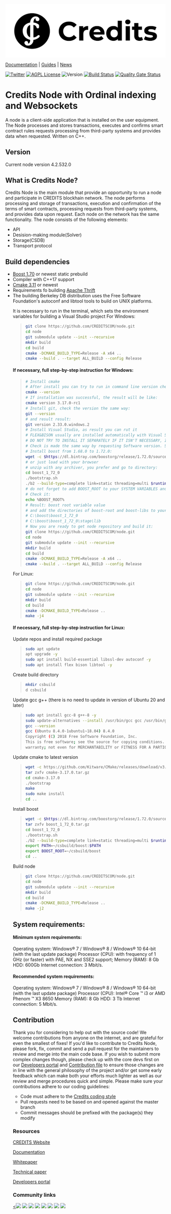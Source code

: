 <img src="https://raw.githubusercontent.com/CREDITSCOM/Documentation/master/Src/Logo_Credits_horizontal_black.png" align="center">

[Documentation](https://developers.credits.com/en/Articles/Platform) \|
[Guides](https://developers.credits.com/en/Articles/Guides) \|
[News](https://credits.com/en/Home/News)

[![Twitter](https://img.shields.io/twitter/follow/creditscom.svg?label=Follow&style=social)](https://twitter.com/intent/follow?screen_name=creditscom)
[![AGPL License](https://img.shields.io/github/license/CREDITSCOM/node.svg?color=green&label=License&style=plastic)](LICENSE)
![Version](https://img.shields.io/github/tag/CREDITSCOM/node.svg?label=Version&style=plastic)
[![Build Status](http://89.111.33.166:8080/buildStatus/icon?job=lin-client-node&build=27)](http://89.111.33.166:8080/view/release-pipeline/job/lin-client-node/lastBuild/)
[![Quality Gate Status](https://sonarcloud.io/api/project_badges/measure?project=CREDITSCOM_node&metric=alert_status)](https://sonarcloud.io/dashboard?id=CREDITSCOM_node)
# Credits Node with Ordinal indexing and Websockets
A node is a client-side application that is installed on the user equipment.
The Node processes and stores transactions, executes and confirms smart contract rules requests processing from third-party systems and provides data when requested.
Written on C++.

## Version
Current node version 4.2.532.0

<h2>What is Credits Node?</h2>
<p>Credits Node is the main module that provide an opportunity to run a node and participate in CREDITS blockhain network. The node performs processing and storage of transactions, execution and confirmation of the terms of smart contracts, processing requests from third-party systems, and provides data upon request. Each node on the network has the same functionality.
The node consists of the following elements:</p>
<ul>
<li>API</li> 
<li>Desision-making module(Solver)</li> 
<li>Storage(CSDB)</li> 
<li>Transport protocol</li> 
</ul>

<h2>Build dependencies</h2>
<ul>
<li><a href="https://www.boost.org/users/history/version_1_70_0.html">Boost 1.70</a> or newest static prebuild</li>
<li>Compiler with C++17 support</li>
<li><a href="https://cmake.org/download/">Cmake 3.11</a> or newest</li>
<li> Requirements fo building <a href="https://thrift.apache.org/docs/install/">Apache Thrift</a></li>
<li>The building Berkeley DB distribution uses the Free Software Foundation's autoconf and libtool tools to build on UNIX platforms.</li>



It is necessary to run in the terminal, which sets the environment variables for building a Visual Studio project
For Windows:<br/>
>```sh
>git clone https://github.com/CREDITSCOM/node.git
>cd node
>git submodule update --init --recursive
>mkdir build
>cd build
>cmake -DCMAKE_BUILD_TYPE=Release -A x64 ..
>cmake --build . --target ALL_BUILD --config Release


<h4>If necessary, full step-by-step instruction for Windows:</h4>

>```sh
># Install cmake
># After install you can try to run in command line version check:
>cmake --version
># If installation was successful, the result will be like:
>cmake version 3.17.0-rc1
># Install git, check the version the same way:
>git --version
># and result result:
>git version 2.33.0.windows.2
># Install Visual Studio, as result you can rut it
># FLEX&BISON usually are installed automatically with Visual Studio and are not necessary to install yourself
># DO NOT TRY TO INSTALL IT SEPARATELY IF IT ISN'T NECESSARY, IT CAN PREVENT YOU FROM CORRECT NODE BUILDING PROCESS
># Check is made the same way by requesting Software version. System should give the correct answer.
># Install boost from 1.68.0 to 1.72.0:
>wget -c $https://dl.bintray.com/boostorg/release/1.72.0/source/boost_1_72_0.tar.gz
># or just load with your browser
># unzip with any archiver, you prefer and go to directory:
>cd boost_1_72_0
>./bootstrap.sh
>./b2 --build-type=complete link=static threading=multi $runtime-link=static --layout=tagged install --prefix=../boost
># do not forget to add BOOST_ROOT to your SYSTEM VARIABLES and set the value pointing your BOOST directory C:\boost\boost_1_72_0
># Check it:
>echo %BOOST_ROOT%
># Result: boost root variable value
># and add the directories of boost-root and boost-libs to your SYSTEM PATHS like that:
># C:\boost\boost_1_72_0
># C:\boost\boost_1_72_0\stage\lib
># Now you are ready to get node repository and build it:
>git clone https://github.com/CREDITSCOM/node.git
>cd node
>git submodule update --init --recursive
>mkdir build
>cd build
>cmake -DCMAKE_BUILD_TYPE=Release -A x64 ..
>cmake --build . --target ALL_BUILD --config Release



For Linux:<br/>
>```sh
>git clone https://github.com/CREDITSCOM/node.git
>cd node
>git submodule update --init --recursive
>mkdir build
>cd build
>cmake -DCMAKE_BUILD_TYPE=Release ..
>make -j4

<h4>If necessary, full step-by-step instruction for Linux:</h4>

Update repos and install required package
>```sh
>sudo apt update
>apt upgrade -y
>sudo apt install build-essential libssl-dev autoconf -y
>sudo apt install flex bison libtool -y

Create build directory
>```sh
>mkdir csbuild
>d csbuild

Update gcc g++ (there is no need to update in version of Ubuntu 20 and later)
>```sh
>sudo apt install gcc-8 g++-8 -y
>sudo update-alternatives --install /usr/bin/gcc gcc /usr/bin/gcc-8 80 --slave /usr/bin/g++ g++ /usr/bin/g++-8 --slave /usr/bin/gcov gcov /usr/bin/gcov-8
>gcc --version
>gcc (Ubuntu 8.4.0-1ubuntu1~18.04) 8.4.0
>Copyright (C) 2018 Free Software Foundation, Inc.
>This is free software; see the source for copying conditions.  There is NO
>warranty; not even for MERCHANTABILITY or FITNESS FOR A PARTICULAR PURPOSE

Update cmake to latest version
>```sh
>wget -c https://github.com/Kitware/CMake/releases/download/v3.17.0/cmake-3.17.0.tar.gz
>tar zxfv cmake-3.17.0.tar.gz
>cd cmake-3.17.0
>./bootstrap
>make
>sudo make install
>cd ..

Install boost
>```sh
>wget -c $https://dl.bintray.com/boostorg/release/1.72.0/source/boost_1_72_0.tar.gz
>tar zxfv boost_1_72_0.tar.gz
>cd boost_1_72_0
>./bootstrap.sh
>./b2 --build-type=complete link=static threading=multi $runtime-link=static --layout=tagged install --prefix=../boost
>export PATH=~/csbuild/boost:$PATH
>export BOOST_ROOT=~/csbuild/boost
>cd ..

Build node
>```sh
>git clone https://github.com/CREDITSCOM/node.git
>cd node
>git submodule update --init --recursive
>mkdir build
>cd build
>cmake -DCMAKE_BUILD_TYPE=Release ..
>make -j2

<h2>System requirements:</h2>
<h4>Minimum system requirements:</h4>
Operating system: Windows® 7 / Windows® 8 / Windows® 10 64-bit (with the last update package)
Processor (CPU): with frequency of 1 GHz (or faster) with PAE, NX and SSE2 support;
Memory (RAM): 8 Gb
HDD: 600Gb
Internet connection: 3 Mbit/s.
<h4>Recommended system requirements:</h4>

Operating system: Windows® 7 / Windows® 8 / Windows® 10 64-bit (with the last update package)
Processor (CPU): Intel® Core ™ i3 or AMD Phenom ™ X3 8650
Memory (RAM): 8 Gb
HDD: 3 Tb
Internet connection: 5 Mbit/s.

<h2>Contribution</h2>
<p>Thank you for considering to help out with the source code! We welcome contributions from anyone on the internet, and are grateful for even the smallest of fixes!
If you'd like to contribute to Credits Node, please fork, fix, commit and send a pull request for the maintainers to review and merge into the main code base. If you wish to submit more complex changes though, please check up with the core devs first on our <a href="https://developers.credits.com/">Developers portal</a> and <a href="https://github.com/CREDITSCOM/Documentation/blob/master/Contribution.md"> Contribution file</a> to ensure those changes are in line with the general philosophy of the project and/or get some early feedback which can make both your efforts much lighter as well as our review and merge procedures quick and simple.
Please make sure your contributions adhere to our coding guidelines:</p>
<ul>
<li>Code must adhere to the <a href="https://github.com/CREDITSCOM/node/blob/master/codingstyle.md">Credits coding style</a></li>

<li>Pull requests need to be based on and opened against the master branch</li>
<li>Commit messages should be prefixed with the package(s) they modify</li>
</ul>
<h3>Resources</h3>

<a href="https://credits.com//">CREDITS Website</a>

<a href="https://github.com/CREDITSCOM/DOCUMENTATION">Documentation</a>

<a href="https://github.com/CREDITSCOM/Documentation/blob/master/WhitePaper%20CREDITS%20Eng.pdf">Whitepaper</a>

<a href="https://github.com/CREDITSCOM/Documentation/blob/master/TechnicalPaper%20CREDITS%20Eng.pdf">Technical paper</a>

<a href="https://developers.credits.com/">Developers portal</a>

<h3>Community links</h3>
   <a href="https://t.me/creditstechnical"><<img src ="https://simpleicons.org/icons/telegram.svg" height=40 widht=40 ></a>
   <a href="https://t.me/creditscom"><img src ="https://simpleicons.org/icons/telegram.svg" height=40 widht=40 ></a>
   <a href="https://twitter.com/creditscom"><img src ="https://simpleicons.org/icons/twitter.svg" height=40 widht=40 ></a>
   <a href="https://www.reddit.com/r/CreditsOfficial/"><img src ="https://simpleicons.org/icons/reddit.svg" height=40 widht=40></a> 
   <a href="https://medium.com/@credits"><img src="https://simpleicons.org/icons/medium.svg" height=40 widht=40></a>
   <a href="https://www.instagram.com/credits_com/"><img src="https://simpleicons.org/icons/facebook.svg" height=40 widht=40></a>
   <a href="https://www.facebook.com/creditscom"><img src="https://simpleicons.org/icons/instagram.svg" height=40 widht=40></a>
   <a href="https://www.youtube.com/channel/UC7kjX_jgauCqmf_a4fqLGOQ"><img src="https://simpleicons.org/icons/youtube.svg" height=40 widht=40></a>
